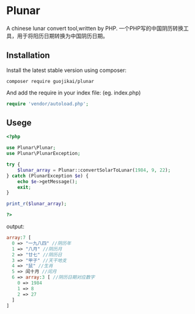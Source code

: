 Plunar
===============
A chinese lunar convert tool,written by PHP. 一个PHP写的中国阴历转换工具，用于将阳历日期转换为中国阴历日期。

Installation
------------
Install the latest stable version using composer:

```
composer require guojikai/plunar
```
And add the require in your index file: (eg. index.php)

```php
require 'vendor/autoload.php';
```

Usege
-----
```php
<?php

use Plunar\Plunar;
use Plunar\PlunarException;

try {
	$lunar_array = Plunar::convertSolarToLunar(1984, 9, 22);
} catch (PlunarException $e) {
	echo $e->getMessage();
	exit;
}

print_r($lunar_array);

?>
```

output:

```php
array:7 [
  0 => "一九八四" //阴历年
  1 => "八月" //阴历月
  2 => "廿七" //阴历日
  3 => "甲子" //天干地支
  4 => "鼠" //生肖
  5 => 闰十月 //闰月
  6 => array:3 [ //阴历日期对应数字
    0 => 1984
    1 => 8
    2 => 27
  ]
]
```